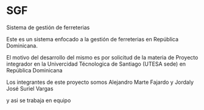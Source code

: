 # SGF
Sistema de gestión de ferreterias

Este es un sistema enfocado a la gestión de ferreterias en República Dominicana.

El motivo del desarrollo del mismo es por solicitud de la materia de Proyecto integrador en la Univercidad Técnologica de Santiago (UTESA sede) en República Dominicana 

Los integrantes de este proyecto somos Alejandro Marte Fajardo y Jordaly José Suriel Vargas

y asi se trabaja en equipo
